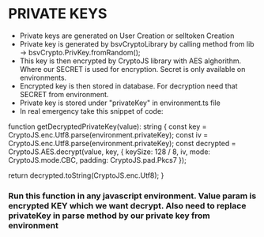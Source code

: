 <h1>PRIVATE KEYS</h1>

<ul>
  <li>Private keys are generated on User Creation or selltoken Creation</li>
  <li>Private key is generated by bsvCryptoLibrary by calling method from lib -> bsvCrypto.PrivKey.fromRandom();</li>
  <li>This key is then encrypted by CryptoJS library with AES alghorithm. Where our SECRET is used for encryption. Secret is only available on environments.</li>
  <li>Encrypted key is then stored in database. For decryption need that SECRET from environment.</li>
  <li>Private key is stored under "privateKey" in environment.ts file</li>
  <li>In real emergency take this snippet of code:</li>
</ul>

function getDecryptedPrivateKey(value): string {
const key = CryptoJS.enc.Utf8.parse(environment.privateKey);
const iv = CryptoJS.enc.Utf8.parse(environment.privateKey);
const decrypted = CryptoJS.AES.decrypt(value, key, {
keySize: 128 / 8,
iv,
mode: CryptoJS.mode.CBC,
padding: CryptoJS.pad.Pkcs7
});

return decrypted.toString(CryptoJS.enc.Utf8);
}

<h3>Run this function in any javascript environment. Value param is encrypted KEY which we want decrypt. Also need to replace privateKey in parse method by our private key from environment</h3>

